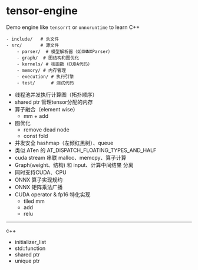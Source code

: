 # tensor-engine

Demo engine like `tensorrt` or `onnxruntime` to learn C++

```
- include/   # 头文件
- src/       # 源文件
    - parser/  # 模型解析器（如ONNXParser）
    - graph/  # 图结构和图优化
    - kernels/ # 核函数（CUDA代码）
    - memory/ # 内存管理
    - execution/ # 执行引擎
    - test/      # 测试代码

```

- 线程池并发执行计算图（拓扑顺序）
- shared ptr 管理tensor分配的内存
- 算子融合（element wise）
  - mm + add
- 图优化
  - remove dead node
  - const fold
- 并发安全 hashmap（左倾红黑树）、queue
- 类似 ATen 的 AT_DISPATCH_FLOATING_TYPES_AND_HALF
- cuda stream 串联 malloc、memcpy、算子计算
- Graph(weight、结构) 和 input、计算中间结果 分离
- 同时支持CUDA、CPU
- ONNX 算子实现规约
- ONNX 矩阵乘法广播
- CUDA operator & fp16 特化实现
  - tiled mm
  - add
  - relu

---
c++

- initializer_list
- std::function
- shared ptr
- unique ptr